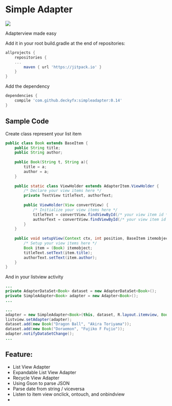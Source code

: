 # Simple Adapter
[![](https://jitpack.io/v/deckyfx/simpleadapter.svg)](https://jitpack.io/#deckyfx/simpleadapter)

Adapterview made easy

Add it in your root build.gradle at the end of repositories:

```gradle
allprojects {
	repositories {
	...
		maven { url 'https://jitpack.io' }
	}
}
```
Add the dependency

```gradle
dependencies {
	compile 'com.github.deckyfx:simpleadapter:0.14'
}
```

## Sample Code

Create class represent your list item
```java
public class Book extends BaseItem {
	public String title;    
    public String author;
    
    public Book(String t, String a){
    	title = a;
        author = a;
    }
    
    public static class ViewHolder extends AdapterItem.ViewHolder {
    	/* Declare your view items here */
    	private TextView titleText, authorText;
        
        public ViewHolder(View convertView) {
            /* Initialize your view items here */
            titleText = convertView.findViewById(/* your view item id */);
            authorText = convertView.findViewById(/* your view item id */);
        }
    }
    
    public void setupView(Context ctx, int position, BaseItem itemobject) {
      	/* Setup your view items here */
        Book item = (Book) itemobject;
        titleText.setText(item.title);
        authorText.setText(item.author);
    }
}
```

And in your listview activity
```java
...
private AdapterDataSet<Book> dataset = new AdapterDataSet<Book>();
private SimpleAdapter<Book> adapter = new Adapter<Book>();
...

```

```java
...
adapter = new SimpleAdapter<Book>(this, dataset, R.layout.itemview, Book.ViewHolder);
listview.setAdapter(adapter);
dataset.add(new Book("Dragon Ball", "Akira Toriyama"));
dataset.add(new Book("Doraemon", "Fujiko F Fujio"));
adapter.notifyDataSetChange();
...

```

## Feature:

 * List View Adapter
 * Expandable List View Adapter
 * Recycle View Adapter
 * Using Gson to parse JSON
 * Parse date from string / viceversa
 * Listen to item view onclick, ontouch, and onbindview
 * 
